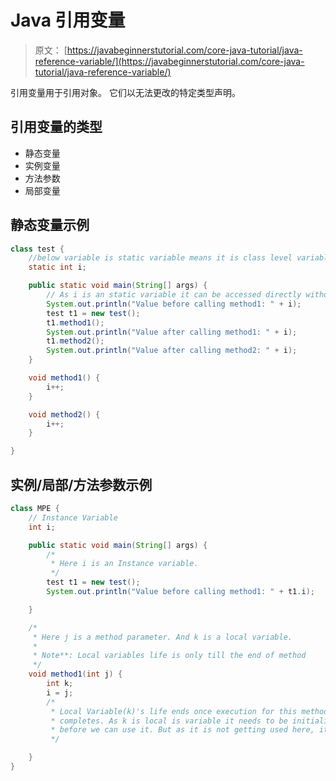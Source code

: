 # Java 引用变量

> 原文： [https://javabeginnerstutorial.com/core-java-tutorial/java-reference-variable/](https://javabeginnerstutorial.com/core-java-tutorial/java-reference-variable/)

引用变量用于引用对象。 它们以无法更改的特定类型声明。

## 引用变量的类型

*   静态变量
*   实例变量
*   方法参数
*   局部变量

## 静态变量示例

```java
class test {
	//below variable is static variable means it is class level variable
	static int i;

	public static void main(String[] args) {
		// As i is an static variable it can be accessed directly without using any object
		System.out.println("Value before calling method1: " + i);
		test t1 = new test();
		t1.method1();
		System.out.println("Value after calling method1: " + i);
		t1.method2();
		System.out.println("Value after calling method2: " + i);
	}

	void method1() {
		i++;
	}

	void method2() {
		i++;
	}

}
```

## 实例/局部/方法参数示例

```java
class MPE {
	// Instance Variable
	int i;

	public static void main(String[] args) {
		/*
		 * Here i is an Instance variable.
		 */
		test t1 = new test();
		System.out.println("Value before calling method1: " + t1.i);

	}

	/*
	 * Here j is a method parameter. And k is a local variable.
	 * 
	 * Note**: Local variables life is only till the end of method
	 */
	void method1(int j) {
		int k;
		i = j;
		/*
		 * Local Variable(k)'s life ends once execution for this method
		 * completes. As k is local is variable it needs to be initialized 
		 * before we can use it. But as it is not getting used here, it can stay here without initializing
		 */

	}
}
```

